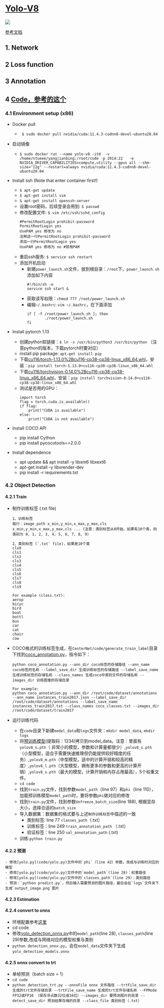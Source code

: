 #  [Yolo-V8]()

![](./Figure/overview.png)


[参考文档]()

## 1. Network

## 2 Loss function

## 3 Annotation

## 4 [Code，参考的这个](https://github.com/bubbliiiing/yolov8-pytorch)
### 4.1 Environment setup (x86)
- Docker pull
    - ` $ sudo docker pull nvidia/cuda:11.4.3-cudnn8-devel-ubuntu20.04`
- 启动镜像
    - `$ sudo docker run --name yolo-v8 -itd  -v /home/ntueee/yangjianbing:/root/code -p 2014:22   -e NVIDIA_DRIVER_CAPABILITIES=compute,utility --gpus all --shm-size="12g" --restart=always nvidia/cuda:11.4.3-cudnn8-devel-ubuntu20.04`
- Install ssh (Note that enter container first!)
    - `$ apt-get update`
    - `$ apt-get install vim`
    - `$ apt-get install openssh-server`
    - 设置root密码，后续登录会用到: `$ passwd`
    - 修改配置文件: `$ vim /etc/ssh/sshd_config`
        ``` 
        #PermitRootLogin prohibit-password
        PermitRootLogin yes
        UsePAM yes 修改为 no
        注释这一行PermitRootLogin prohibit-password
        添加一行PermitRootLogin yes
        UsePAM yes 修改为 no #禁用PAM
        ```
    - 重启ssh服务: `$ service ssh restart`
    - 添加开机启动
        - 新建`power_launch.sh`文件，放到根目录：`/root`下，`power_launch.sh`添加如下内容
            ```
            #!/bin/sh -e
            service ssh start &
            ```
        - 获取读写权限：`chmod 777 /root/power_launch.sh`
        - 编辑`~/.bashrc`: `vim ~/.bashrc`，在下面添加
            ```
            if [ -f /root/power_launch.sh ]; then
                    ./root/power_launch.sh
            fi
            ```
- Install pytorch 1.13
    - 创建python软链接：`$ ln -s /usr/bin/python3 /usr/bin/python` （注意python的版本，下载pytorch时要对应）
    - install pip package: `apt-get install pip`
    - 下载[cu116/torch-1.13.0%2Bcu116-cp38-cp38-linux_x86_64.whl](https://download.pytorch.org/whl/cu116/torch-1.13.0%2Bcu116-cp38-cp38-linux_x86_64.whl)，安装：`pip install torch-1.13.0+cu116-cp38-cp38-linux_x86_64.whl`
    - 下载[cu116/torchvision-0.14.0%2Bcu116-cp38-cp38-linux_x86_64.whl](https://download.pytorch.org/whl/cu116/torchvision-0.14.0%2Bcu116-cp38-cp38-linux_x86_64.whl)，安装：`pip install torchvision-0.14.0+cu116-cp38-cp38-linux_x86_64.whl`
    - 测试是否用的GPU：
        ```
        import torch
        flag = torch.cuda.is_available()
        if flag:
            print("CUDA is available")
        else:
            print("CUDA is not available")
        ```
- Install COCO API
    - pip install Cython
    - pip install pycocotools==2.0.0

- Install dependence
    - apt update && apt install -y libsm6 libxext6
    - apt-get install -y libxrender-dev
    - pip install -r requirements.txt

### 4.2 Object Detection
#### 4.2.1 Train
- 制作训练标签 (.txt file)
    ```
    1、训练标签
    每行：image_path x_min,y_min,x_max,y_max,cls x_min,y_min,x_max,y_max,cls ... (注意：类别标签从0开始，如果有10个类，则类别为 0, 1, 2, 3, 4, 5, 6, 7, 8, 9)

    2、类别标签 (`.txt` file)，如果是10个类
    cls0
    cls1
    cls2
    cls3
    cls4
    cls5
    cls6
    cls7
    cls8
    cls9

    For example (class.txt):
    aerop
    bicyc
    bird
    boat
    bottl
    bus
    car
    cat
    chair
    cow
    ```

- COCO格式的训练标签生成，在`CenterNet/code/generate_train_label`目录下找到[coco_annotation.py](../CenterNet/code/generate_train_label/coco_annotation.py)，指令如下：
    ```
    python coco_annotation.py --ann_dir coco标签的存储路径 --ann_name coco标签的名称 --label_save_dir 生成训练标签的存储路径 --label_save_name 生成训练标签的存储名称 --class_names 生成coco中类别文件的存储名称 --images_dir 训练图像的存储目录

    For example:
    python coco_annotation.py --ann_dir /root/code/dataset/annotations --ann_name instances_train2017.json --label_save_dir /root/code/dataset/annotations --label_save_name instances_train2017.txt --class_names coco_classes.txt --images_dir /root/code/dataset/train2017
    ```

- 运行训练代码
    - 在`code`目录下新建`model_data`和`logs`文件夹：`mkdir model_data`, `mkdir logs`
    - 将[预训练模型](https://pan.baidu.com/s/1u8JTcb-qVNzRAwPe2oYxUw)(提取码：1234)拷贝到model_data。注意：里面有`yolov8_n.pth`（ 非常小的模型，参数和计算量都很少）,`yolov8_s.pth`（小型模型，适合于需要快速推理但仍能提供较好精度的任务）,`yolov8_m.pth`（中型模型，适中的计算开销和较高的精度）,`yolov8_l.pth`（大型模型，拥有更多的参数和更高的计算开销）,`yolov8_x.pth`（最大的模型，计算开销和内存占用最高），5个权重文件。
    - `cd code`
    - 找到`train.py`文件，找到参数`model_path`（line 97）和`phi`（line 110），加载预训练模型`model_path`时，要将参数`phi`做对应的修改
    - 找到`train.py`文件，找到参数`Unfreeze_batch_size`(line 188), 根据显存大小，选择合适的`batch_size`
    - 导入数据集：数据集的格式要与上述`制作训练标签`中描述的一致
        - 类别标签: line 77 `classes_path`（.txt）
        - 训练标签：line 249 `train_annotation_path` （.txt）
        - 验证标签：line 250 `val_annotation_path` (.txt)
    - 训练:`python train.py`

#### 4.2.2 预测
    - 修改[yolo.py](code/yolo.py)文件中的`phi`（line 42）参数，改成与训练时对应的模型
    - 修改[yolo.py](code/yolo.py)文件中的`model_path`(line 28)：权重路径
    - 修改[yolo.py](code/yolo.py)文件中的`classes_path`(line 29)：类别路径
    - 预测：`python predict.py`，然后输入需要预测的图片路径，最后会在`logs`文件夹下生成`output_image.png`图片

#### 4.2.3 Estimation


#### 4.2.4 convert to onnx
- 环境配置参考[这里](../../02-Segmetation/yolact_trt/README.MD)
- cd code
- 修改[yolo_detection_onnx.py](code/yolo_detection_onnx.py)中的`model_path`(line 28), `classes_path`(line 29)参数,改成与网络对应的模型权重与类别
- `python detection_onnx.py`，会在`model_data`文件夹下生成`yolo_detection_models.onnx`

#### 4.2.5 onnx convert to trt
- 单帧预测（batch size = 1）
- `cd code`
- `python detection_trt.py --onnxFile onnx 文件路径 --trtFile_save_dir 生成的trt文件存储目录 --trtFile_save_name 生成的trt文件存储名称 --FPMode FP32或FP16 （保存浮点数32位或16位）--images_dir 要预测图片的目录 --detect_save_dir 预测结果存储的目录 --class_file 类别标签（.txt）`



